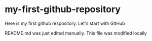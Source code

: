 # my-first-github-repository
Here is my first github respository. Let's start with GitHub

README.md was just edited manually. This file was modified locally
